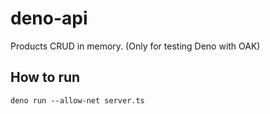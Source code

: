 # deno-api
Products CRUD in memory. (Only for testing Deno with OAK)

## How to run

`deno run --allow-net server.ts`